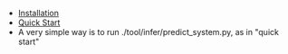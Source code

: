 - [Installation](./doc/doc_en/installation_en.md)
- [Quick Start](./doc/doc_en/quickstart_en.md)
- A very simple way is to run ./tool/infer/predict_system.py, as in "quick start"
